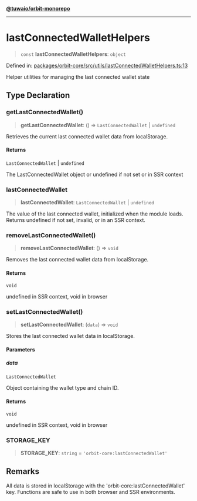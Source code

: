 [**@tuwaio/orbit-monorepo**](../../../README.md)

***

# lastConnectedWalletHelpers

> `const` **lastConnectedWalletHelpers**: `object`

Defined in: [packages/orbit-core/src/utils/lastConnectedWalletHelpers.ts:13](https://github.com/TuwaIO/orbit/blob/fcf1335e65144c0118c68edf3decad829e18a2e4/packages/orbit-core/src/utils/lastConnectedWalletHelpers.ts#L13)

Helper utilities for managing the last connected wallet state

## Type Declaration

### getLastConnectedWallet()

> **getLastConnectedWallet**: () => `LastConnectedWallet` \| `undefined`

Retrieves the current last connected wallet data from localStorage.

#### Returns

`LastConnectedWallet` \| `undefined`

The LastConnectedWallet object or undefined if not set or in SSR context

### lastConnectedWallet

> **lastConnectedWallet**: `LastConnectedWallet` \| `undefined`

The value of the last connected wallet, initialized when the module loads.
Returns undefined if not set, invalid, or in an SSR context.

### removeLastConnectedWallet()

> **removeLastConnectedWallet**: () => `void`

Removes the last connected wallet data from localStorage.

#### Returns

`void`

undefined in SSR context, void in browser

### setLastConnectedWallet()

> **setLastConnectedWallet**: (`data`) => `void`

Stores the last connected wallet data in localStorage.

#### Parameters

##### data

`LastConnectedWallet`

Object containing the wallet type and chain ID.

#### Returns

`void`

undefined in SSR context, void in browser

### STORAGE\_KEY

> **STORAGE\_KEY**: `string` = `'orbit-core:lastConnectedWallet'`

## Remarks

All data is stored in localStorage with the 'orbit-core:lastConnectedWallet' key.
Functions are safe to use in both browser and SSR environments.
